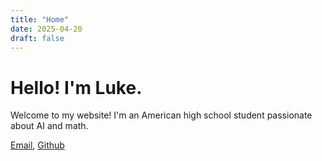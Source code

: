 ```yaml
---
title: "Home"
date: 2025-04-20
draft: false
---
```


# Hello! I'm Luke.

Welcome to my website! I'm an American high school student passionate about AI and math.

[Email](mailto:lhhoward.125@gmail.com), [Github](https://github.com/fuzzynum)